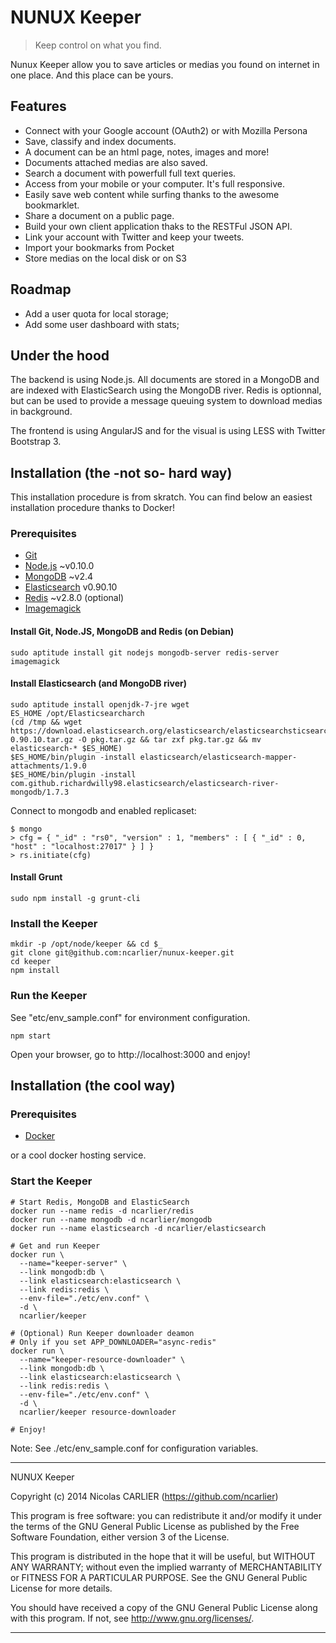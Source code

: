 # NUNUX Keeper

> Keep control on what you find.

Nunux Keeper allow you to save articles or medias you found on internet in one place. And this place can be yours.

## Features

* Connect with your Google account (OAuth2) or with Mozilla Persona
* Save, classify and index documents.
* A document can be an html page, notes, images and more!
* Documents attached medias are also saved.
* Search a document with powerfull full text queries.
* Access from your mobile or your computer. It's full responsive.
* Easily save web content while surfing thanks to the awesome bookmarklet.
* Share a document on a public page.
* Build your own client application thaks to the RESTFul JSON API.
* Link your account with Twitter and keep your tweets.
* Import your bookmarks from Pocket
* Store medias on the local disk or on S3

## Roadmap

* Add a user quota for local storage;
* Add some user dashboard with stats;

## Under the hood

The backend is using Node.js. All documents are stored in a MongoDB and are indexed with ElasticSearch using the MongoDB river. Redis is optionnal, but can be used to provide a message queuing system to download medias in background.

The frontend is using AngularJS and for the visual is using LESS with Twitter Bootstrap 3.

## Installation (the -not so- hard way)

This installation procedure is from skratch. You can find below an easiest installation procedure thanks to Docker!

### Prerequisites

* [Git](http://git-scm.com/)
* [Node.js](http://nodejs.org/) ~v0.10.0
* [MongoDB](http://www.mongodb.org/) ~v2.4
* [Elasticsearch](http://www.elasticsearch.org/) v0.90.10
* [Redis](http://redis.io/) ~v2.8.0 (optional)
* [Imagemagick](http://www.imagemagick.org/)

#### Install Git, Node.JS, MongoDB and Redis (on Debian)

    sudo aptitude install git nodejs mongodb-server redis-server imagemagick

#### Install Elasticsearch (and MongoDB river)

    sudo aptitude install openjdk-7-jre wget
    ES_HOME /opt/Elasticsearcharch
    (cd /tmp && wget https://download.elasticsearch.org/elasticsearch/elasticsearchsticsearch/elasticsearch-0.90.10.tar.gz -O pkg.tar.gz && tar zxf pkg.tar.gz && mv elasticsearch-* $ES_HOME)
    $ES_HOME/bin/plugin -install elasticsearch/elasticsearch-mapper-attachments/1.9.0
    $ES_HOME/bin/plugin -install com.github.richardwilly98.elasticsearch/elasticsearch-river-mongodb/1.7.3

Connect to mongodb and enabled replicaset:

    $ mongo
    > cfg = { "_id" : "rs0", "version" : 1, "members" : [ { "_id" : 0, "host" : "localhost:27017" } ] }
    > rs.initiate(cfg)

#### Install Grunt

    sudo npm install -g grunt-cli

### Install the Keeper

    mkdir -p /opt/node/keeper && cd $_
    git clone git@github.com:ncarlier/nunux-keeper.git
    cd keeper
    npm install

### Run the Keeper

See "etc/env_sample.conf" for environment configuration.

    npm start

Open your browser, go to http://localhost:3000 and enjoy!

## Installation (the cool way)

### Prerequisites

* [Docker](http://www.docker.io/)

or a cool docker hosting service.

### Start the Keeper

    # Start Redis, MongoDB and ElasticSearch
    docker run --name redis -d ncarlier/redis
    docker run --name mongodb -d ncarlier/mongodb
    docker run --name elasticsearch -d ncarlier/elasticsearch

    # Get and run Keeper
    docker run \
      --name="keeper-server" \
      --link mongodb:db \
      --link elasticsearch:elasticsearch \
      --link redis:redis \
      --env-file="./etc/env.conf" \
      -d \
      ncarlier/keeper

    # (Optional) Run Keeper downloader deamon
    # Only if you set APP_DOWNLOADER="async-redis"
    docker run \
      --name="keeper-resource-downloader" \
      --link mongodb:db \
      --link elasticsearch:elasticsearch \
      --link redis:redis \
      --env-file="./etc/env.conf" \
      -d \
      ncarlier/keeper resource-downloader

    # Enjoy!

Note: See ./etc/env_sample.conf for configuration variables.

----------------------------------------------------------------------

NUNUX Keeper

Copyright (c) 2014 Nicolas CARLIER (https://github.com/ncarlier)

This program is free software: you can redistribute it and/or modify
it under the terms of the GNU General Public License as published by
the Free Software Foundation, either version 3 of the License.

This program is distributed in the hope that it will be useful,
but WITHOUT ANY WARRANTY; without even the implied warranty of
MERCHANTABILITY or FITNESS FOR A PARTICULAR PURPOSE.  See the
GNU General Public License for more details.

You should have received a copy of the GNU General Public License
along with this program.  If not, see <http://www.gnu.org/licenses/>.

----------------------------------------------------------------------
